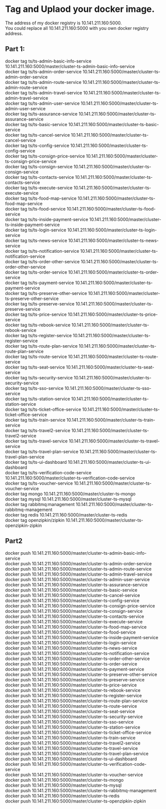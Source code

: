 # Tag and Uplaod your docker image.
The address of my docker registry is 10.141.211.160:5000.    
You could replace all 10.141.211.160:5000 with you own docker registry address.    

## Part 1:
docker tag ts/ts-admin-basic-info-service 10.141.211.160:5000/master/cluster-ts-admin-basic-info-service    
docker tag ts/ts-admin-order-service 10.141.211.160:5000/master/cluster-ts-admin-order-service    
docker tag ts/ts-admin-route-service 10.141.211.160:5000/master/cluster-ts-admin-route-service    
docker tag ts/ts-admin-travel-service 10.141.211.160:5000/master/cluster-ts-admin-travel-service    
docker tag ts/ts-admin-user-service 10.141.211.160:5000/master/cluster-ts-admin-user-service    
docker tag ts/ts-assurance-service 10.141.211.160:5000/master/cluster-ts-assurance-service    
docker tag ts/ts-basic-service 10.141.211.160:5000/master/cluster-ts-basic-service    
docker tag ts/ts-cancel-service 10.141.211.160:5000/master/cluster-ts-cancel-service    
docker tag ts/ts-config-service 10.141.211.160:5000/master/cluster-ts-config-service    
docker tag ts/ts-consign-price-service 10.141.211.160:5000/master/cluster-ts-consign-price-service    
docker tag ts/ts-consign-service 10.141.211.160:5000/master/cluster-ts-consign-service    
docker tag ts/ts-contacts-service 10.141.211.160:5000/master/cluster-ts-contacts-service    
docker tag ts/ts-execute-service 10.141.211.160:5000/master/cluster-ts-execute-service    
docker tag ts/ts-food-map-service 10.141.211.160:5000/master/cluster-ts-food-map-service    
docker tag ts/ts-food-service 10.141.211.160:5000/master/cluster-ts-food-service    
docker tag ts/ts-inside-payment-service 10.141.211.160:5000/master/cluster-ts-inside-payment-service    
docker tag ts/ts-login-service 10.141.211.160:5000/master/cluster-ts-login-service    
docker tag ts/ts-news-service 10.141.211.160:5000/master/cluster-ts-news-service    
docker tag ts/ts-notification-service 10.141.211.160:5000/master/cluster-ts-notification-service    
docker tag ts/ts-order-other-service 10.141.211.160:5000/master/cluster-ts-order-other-service    
docker tag ts/ts-order-service 10.141.211.160:5000/master/cluster-ts-order-service    
docker tag ts/ts-payment-service 10.141.211.160:5000/master/cluster-ts-payment-service    
docker tag ts/ts-preserve-other-service 10.141.211.160:5000/master/cluster-ts-preserve-other-service    
docker tag ts/ts-preserve-service 10.141.211.160:5000/master/cluster-ts-preserve-service    
docker tag ts/ts-price-service 10.141.211.160:5000/master/cluster-ts-price-service    
docker tag ts/ts-rebook-service 10.141.211.160:5000/master/cluster-ts-rebook-service    
docker tag ts/ts-register-service 10.141.211.160:5000/master/cluster-ts-register-service    
docker tag ts/ts-route-plan-service 10.141.211.160:5000/master/cluster-ts-route-plan-service    
docker tag ts/ts-route-service 10.141.211.160:5000/master/cluster-ts-route-service    
docker tag ts/ts-seat-service 10.141.211.160:5000/master/cluster-ts-seat-service    
docker tag ts/ts-security-service 10.141.211.160:5000/master/cluster-ts-security-service    
docker tag ts/ts-sso-service 10.141.211.160:5000/master/cluster-ts-sso-service    
docker tag ts/ts-station-service 10.141.211.160:5000/master/cluster-ts-station-service    
docker tag ts/ts-ticket-office-service 10.141.211.160:5000/master/cluster-ts-ticket-office-service    
docker tag ts/ts-train-service 10.141.211.160:5000/master/cluster-ts-train-service    
docker tag ts/ts-travel2-service 10.141.211.160:5000/master/cluster-ts-travel2-service    
docker tag ts/ts-travel-service 10.141.211.160:5000/master/cluster-ts-travel-service    
docker tag ts/ts-travel-plan-service 10.141.211.160:5000/master/cluster-ts-travel-plan-service    
docker tag ts/ts-ui-dashboard 10.141.211.160:5000/master/cluster-ts-ui-dashboard    
docker tag ts/ts-verification-code-service 10.141.211.160:5000/master/cluster-ts-verification-code-service    
docker tag ts/ts-voucher-service 10.141.211.160:5000/master/cluster-ts-voucher-service    
docker tag mongo 10.141.211.160:5000/master/cluster-ts-mongo    
docker tag mysql 10.141.211.160:5000/master/cluster-ts-mysql    
docker tag rabbitmq:management 10.141.211.160:5000/master/cluster-ts-rabbitmq-management    
docker tag redis 10.141.211.160:5000/master/cluster-ts-redis    
docker tag openzipkin/zipkin 10.141.211.160:5000/master/cluster-ts-openzipkin-zipkin    

## Part2
docker push 10.141.211.160:5000/master/cluster-ts-admin-basic-info-service    
docker push 10.141.211.160:5000/master/cluster-ts-admin-order-service    
docker push 10.141.211.160:5000/master/cluster-ts-admin-route-service    
docker push 10.141.211.160:5000/master/cluster-ts-admin-travel-service    
docker push 10.141.211.160:5000/master/cluster-ts-admin-user-service    
docker push 10.141.211.160:5000/master/cluster-ts-assurance-service    
docker push 10.141.211.160:5000/master/cluster-ts-basic-service    
docker push 10.141.211.160:5000/master/cluster-ts-cancel-service    
docker push 10.141.211.160:5000/master/cluster-ts-config-service    
docker push 10.141.211.160:5000/master/cluster-ts-consign-price-service    
docker push 10.141.211.160:5000/master/cluster-ts-consign-service    
docker push 10.141.211.160:5000/master/cluster-ts-contacts-service    
docker push 10.141.211.160:5000/master/cluster-ts-execute-service    
docker push 10.141.211.160:5000/master/cluster-ts-food-map-service    
docker push 10.141.211.160:5000/master/cluster-ts-food-service    
docker push 10.141.211.160:5000/master/cluster-ts-inside-payment-service    
docker push 10.141.211.160:5000/master/cluster-ts-login-service    
docker push 10.141.211.160:5000/master/cluster-ts-news-service    
docker push 10.141.211.160:5000/master/cluster-ts-notification-service    
docker push 10.141.211.160:5000/master/cluster-ts-order-other-service    
docker push 10.141.211.160:5000/master/cluster-ts-order-service    
docker push 10.141.211.160:5000/master/cluster-ts-payment-service    
docker push 10.141.211.160:5000/master/cluster-ts-preserve-other-service    
docker push 10.141.211.160:5000/master/cluster-ts-preserve-service    
docker push 10.141.211.160:5000/master/cluster-ts-price-service    
docker push 10.141.211.160:5000/master/cluster-ts-rebook-service    
docker push 10.141.211.160:5000/master/cluster-ts-register-service    
docker push 10.141.211.160:5000/master/cluster-ts-route-plan-service    
docker push 10.141.211.160:5000/master/cluster-ts-route-service    
docker push 10.141.211.160:5000/master/cluster-ts-seat-service    
docker push 10.141.211.160:5000/master/cluster-ts-security-service    
docker push 10.141.211.160:5000/master/cluster-ts-sso-service    
docker push 10.141.211.160:5000/master/cluster-ts-station-service    
docker push 10.141.211.160:5000/master/cluster-ts-ticket-office-service    
docker push 10.141.211.160:5000/master/cluster-ts-train-service    
docker push 10.141.211.160:5000/master/cluster-ts-travel2-service    
docker push 10.141.211.160:5000/master/cluster-ts-travel-service     
docker push 10.141.211.160:5000/master/cluster-ts-travel-plan-service    
docker push 10.141.211.160:5000/master/cluster-ts-ui-dashboard    
docker push 10.141.211.160:5000/master/cluster-ts-verification-code-service    
docker push 10.141.211.160:5000/master/cluster-ts-voucher-service    
docker push 10.141.211.160:5000/master/cluster-ts-mongo    
docker push 10.141.211.160:5000/master/cluster-ts-mysql    
docker push 10.141.211.160:5000/master/cluster-ts-rabbitmq-management    
docker push 10.141.211.160:5000/master/cluster-ts-redis    
docker push 10.141.211.160:5000/master/cluster-ts-openzipkin-zipkin    
